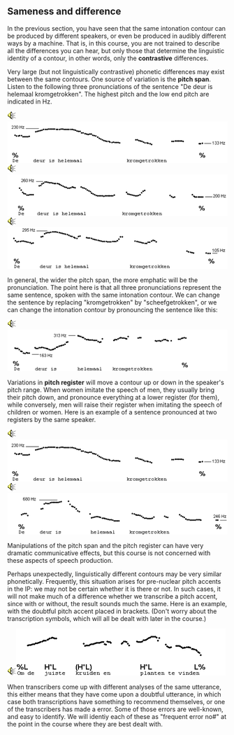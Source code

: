 Sameness and difference
-----------------------

In the previous section, you have seen that the same intonation contour can be produced by different speakers, or even be produced in audibly different ways by a machine. That is, in this course, you are not trained to describe all the differences you can hear, but only those that determine the linguistic identity of a contour, in other words, only the **contrastive** differences.

Very large (but not linguistically contrastive) phonetic differences may exist between the same contours. One source of variation is the **pitch span**. Listen to the following three pronunciations of the sentence "De deur is helemaal kromgetrokken". The highest pitch and the low end pitch are indicated in Hz.

<div class="audio-example" onclick="play_sound('../audio/337')"><img alt="Play audio" src="../audio.gif" /><img alt="Audio example" src="../audio/gif/337.gif"/></div>

<div class="audio-example" onclick="play_sound('../audio/338')"><img alt="Play audio" src="../audio.gif" /><img alt="Audio example" src="../audio/gif/338.gif"/></div>

<div class="audio-example" onclick="play_sound('../audio/340')"><img alt="Play audio" src="../audio.gif" /><img alt="Audio example" src="../audio/gif/340.gif"/></div>

In general, the wider the pitch span, the more emphatic will be the pronunciation. The point here is that all three pronunciations represent the same sentence, spoken with the same intonation contour. We can change the sentence by replacing "kromgetrokken" by "scheefgetrokken", or we can change the intonation contour by pronouncing the sentence like this:

<div class="audio-example" onclick="play_sound('../audio/347')"><img alt="Play audio" src="../audio.gif" /><img alt="Audio example" src="../audio/gif/347.gif"/></div>

Variations in **pitch register** will move a contour up or down in the speaker's pitch range. When women imitate the speech of men, they usually bring their pitch down, and pronounce everything at a lower register (for them), while conversely, men will raise their register when imitating the speech of children or women. Here is an example of a sentence pronounced at two registers by the same speaker.

<div class="audio-example" onclick="play_sound('../audio/337')"><img alt="Play audio" src="../audio.gif" /><img alt="Audio example" src="../audio/gif/337.gif"/></div>

<div class="audio-example" onclick="play_sound('../audio/336')"><img alt="Play audio" src="../audio.gif" /><img alt="Audio example" src="../audio/gif/336.gif"/></div>

Manipulations of the pitch span and the pitch register can have very dramatic communicative effects, but this course is not concerned with these aspects of speech production.

Perhaps unexpectedly, linguistically different contours may be very similar phonetically. Frequently, this situation arises for pre-nuclear pitch accents in the IP: we may not be certain whether it is there or not. In such cases, it will not make much of a difference whether we transcribe a pitch accent, since with or without, the result sounds much the same. Here is an example, with the doubtful pitch accent placed in brackets. (Don't worry about the transcription symbols, which will all be dealt with later in the course.)

<div class="audio-example" onclick="play_sound('../audio/078b')"><img alt="Play audio" src="../audio.gif" /><img alt="Audio example" src="../audio/gif/078b.gif"/></div>

When transcribers come up with different analyses of the same utterance, this either means that they have come upon a doubtful utterance, in which case both transcriptions have something to recommend themselves, or one of the transcribers has made a error. Some of those errors are well-known, and easy to identify. We will identiy each of these as "frequent error no#" at the point in the course where they are best dealt with.
